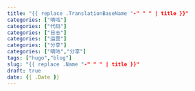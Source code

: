 ```yaml
---
title: "{{ replace .TranslationBaseName "-" " " | title }}"
categories: ["嘀咕"]
categories: ["代码"]
categories: ["日志"]
categories: ["运营"]
categories: ["分享"]
categories: ["嘀咕","分享"]
tags: ["hugo","blog"]
slug: "{{ replace .Name "-" " " | title }}"
draft: true
date: {{ .Date }}
---
```



